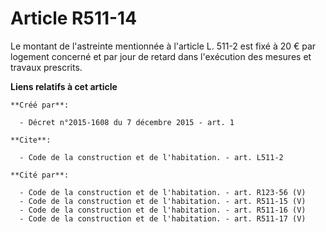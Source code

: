 # Article R511-14

Le montant de l'astreinte mentionnée à l'article L. 511-2 est fixé à 20 € par logement concerné et par jour de retard dans
l'exécution des mesures et travaux prescrits.

**Liens relatifs à cet article**

	**Créé par**:

	  - Décret n°2015-1608 du 7 décembre 2015 - art. 1

	**Cite**:

	  - Code de la construction et de l'habitation. - art. L511-2

	**Cité par**:

	  - Code de la construction et de l'habitation. - art. R123-56 (V)
	  - Code de la construction et de l'habitation. - art. R511-15 (V)
	  - Code de la construction et de l'habitation. - art. R511-16 (V)
	  - Code de la construction et de l'habitation. - art. R511-17 (V)
